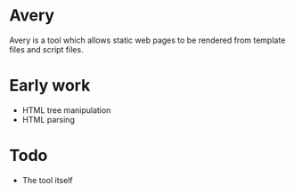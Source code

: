 # Avery

Avery is a tool which allows static web pages to be rendered from template files and script files.

# Early work

- HTML tree manipulation
- HTML parsing

# Todo

- The tool itself